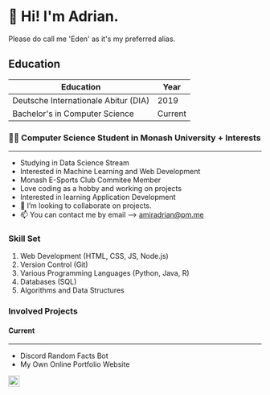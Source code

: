# 👋 Hi! I'm Adrian.

Please do call me 'Eden' as it's my preferred alias.

## Education
| Education | Year |
| ----------- | ----------- |
| Deutsche Internationale Abitur (DIA) | 2019 |
| Bachelor's in Computer Science | Current |

### 👨‍💻 Computer Science Student in Monash University + Interests
---

- Studying in Data Science Stream
- Interested in Machine Learning and Web Development
- Monash E-Sports Club Commitee Member
- Love coding as a hobby and working on projects
- Interested in learning Application Development
- 💞️ I’m looking to collaborate on projects.
- 📫 You can contact me by email --> amiradrian@pm.me

### Skill Set

1. Web Development (HTML, CSS, JS, Node.js)
2. Version Control (Git)
3. Various Programming Languages (Python, Java, R)
4. Databases (SQL)
5. Algorithms and Data Structures

### Involved Projects

#### Current
---

- Discord Random Facts Bot
- My Own Online Portfolio Website

[<img align = "center" alt = "Twitch" width="22px" src = "https://cdn.jsdelivr.net/npm/simple-icons@3.13.0/icons/twitch.js" target = "_blank"/>](https://www.twitch.tv/edenfrey/)

